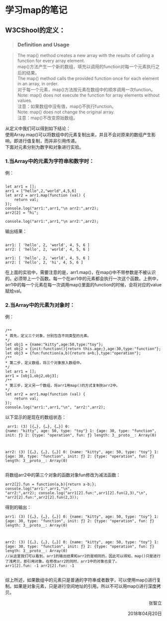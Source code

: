 # 学习map的笔记

## W3CShool的定义：
> ### Definition and Usage

>The map() method creates a new array with the results of calling a function for every array element.<br>
>map()方法产生一个新的数组，填充以调用的function对每一个元素执行之后的结果。 <br>
>The map() method calls the provided function once for each element in an array, in order.<br>
>对于每一个元素，map()方法按元素在数组中的顺序调用一次function。<br>
>Note: map() does not execute the function for array elements without values.<br>
>注意：如果数组中没有值，map()不执行function。<br>
>Note: map() does not change the original array.<br>
>注意：map()不改变原始数组。

从定义中我们可以得到如下结论：<br>
使用Array.map()可以将数组中的元素复制出来，并且不会对原来的数组产生影响，即进行值复制，而并非引用传递。<br>
下面对元素分别为数字和对象进行实验。

### 1.当Array中的元素为字符串和数字时：

例：
<pre><code>
let arr1 = [];
arr1 = ["hello",2,"world",4,5,6]
let arr2 = arr1.map(function (val) {
	return val;
});
console.log("arr1:",arr1,"\n arr2:",arr2);
arr2[2] = "hi";

console.log("arr1:",arr1,"\n arr2:",arr2);
</code></pre>
输出结果：
 <pre><code>
arr1: [ 'hello', 2, 'world', 4, 5, 6 ] 
arr2: [ 'hello', 2, 'world', 4, 5, 6 ]

arr1: [ 'hello', 2, 'world', 4, 5, 6 ] 
arr2: [ 'hello', 2, 'hi', 4, 5, 6 ]
</pre></code>

在上面的实验中，需要注意的是，arr1.map()，在map()中不带参数是不被认识的。必须带上一个函数。每一个在arr1中的元素都会执行一次这个函数。上例中，arr1中的每一个元素在每一次调用map()里面的function的时候，会将对应的value赋给val。

### 2.当Array中的元素为对象时：

例：
<pre><code>
/**
* 首先，定义三个对象，分别包含不同类型的元素。
*/
let obj1 = {name:"kitty",age:50,type:"toy"};
let obj2 = {init:function(){return this.age;},age:30,type:"function"};
let obj3 = {fun:function(a,b){return a+b;},type:"operation"};
/**
* 第二步，定义数组，将三个对象放入数组中。
*/
let arr1 = [];
arr1 = [obj1,obj2,obj3];
/**
* 第三步，定义另一个数组，将arr1用map()的方式复制到arr2中。
*/
let arr2 = arr1.map(function (val) {
	return val;
});
console.log("arr1:",arr1,"\n", "arr2:",arr2);
</code></pre>
以下显示的是现在的数组状态：
<code><pre>
arr1: (3) [{…}, {…}, {…}]
0: {name: "kitty", age: 50, type: "toy"}
1: {age: 30, type: "function", init: ƒ}
2: {type: "operation", fun: ƒ}
length: 3__proto__: Array(0) 

arr2: (3) [{…}, {…}, {…}]
0: {name: "kitty", age: 50, type: "toy"}
1: {age: 30, type: "function", init: ƒ}
2: {type: "operation", fun: ƒ}
length: 3__proto__: Array(0)
</code></pre>
将数组arr2中的第三个对象的函数对象fun修改为减法函数：
<code><pre>
arr2[2].fun = function(a,b){return a-b;};
console.log("arr1:",arr1,"\n", "arr2:",arr2);
console.log("arr1[2].fun:",arr1[2].fun(2,3),"\n", "arr2[2].fun:",arr2[2].fun(2,3));
</code></pre>
得到的输出：
<code><pre>
arr1: (3) [{…}, {…}, {…}]
0: {name: "kitty", age: 50, type: "toy"}
1: {age: 30, type: "function", init: ƒ}
2: {type: "operation", fun: ƒ}
length: 3__proto__: Array(0) 

arr2: (3) [{…}, {…}, {…}]
0: {name: "kitty", age: 50, type: "toy"}
1: {age: 30, type: "function", init: ƒ}
2: {type: "operation", fun: ƒ}
length: 3__proto__: Array(0)
//从这里我们可以看到，arr1的输出结果和arr2的是相同的，因此可以得知，map()只是进行了浅拷贝，即引用对象。在修改arr2的同时，arr1中的对象也变了。
arr1[2].fun: -1 
arr2[2].fun: -1
</code></pre>

综上所述，如果数组中的元素只是普通的字符串或者数字，可以使用map()进行复制。如果是对象元素，只是进行空间地址的引用。所以不可以用map()进行深度拷贝。


<p align="right">张智立</p>
<p align="right">2018年04月20日</p>
